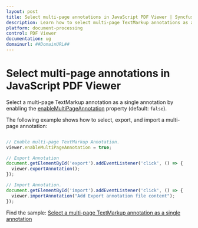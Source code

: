 ```yaml
---
layout: post
title: Select multi-page annotations in JavaScript PDF Viewer | Syncfusion
description: Learn how to select multi-page TextMarkup annotations as a single annotation using enableMultiPageAnnotation in the Syncfusion JavaScript PDF Viewer.
platform: document-processing
control: PDF Viewer
documentation: ug
domainurl: ##DomainURL##
---
```


# Select multi-page annotations in JavaScript PDF Viewer

Select a multi-page TextMarkup annotation as a single annotation by enabling the [enableMultiPageAnnotation](https://ej2.syncfusion.com/documentation/api/pdfviewer/#enablemultipageannotation) property (default: `false`).

The following example shows how to select, export, and import a multi-page annotation:

```javascript

// Enable multi-page TextMarkup Annotation.
viewer.enableMultiPageAnnotation = true;

// Export Annotation
document.getElementById('export').addEventListener('click', () => {
  viewer.exportAnnotation();
});

// Import Annotation.
document.getElementById('import').addEventListener('click', () => {
  viewer.importAnnotation("Add Export annotation file content");
});

```

Find the sample: [Select a multi-page TextMarkup annotation as a single annotation](https://stackblitz.com/edit/1epvap-vewcbt?file=index.js)